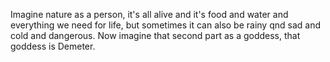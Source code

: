 Imagine nature as a person, it's all alive and it's food and water and everything we need for life, but sometimes it can also be rainy qnd sad and cold and dangerous. Now imagine that second part as a goddess, that goddess is Demeter.